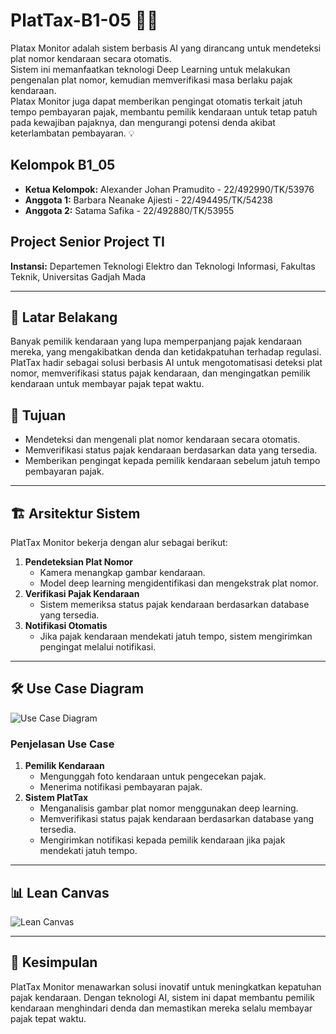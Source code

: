 # PlatTax-B1-05 🚗📸

Platax Monitor adalah sistem berbasis AI yang dirancang untuk mendeteksi plat nomor kendaraan secara otomatis.  
Sistem ini memanfaatkan teknologi Deep Learning untuk melakukan pengenalan plat nomor, kemudian memverifikasi masa berlaku pajak kendaraan.  
Platax Monitor juga dapat memberikan pengingat otomatis terkait jatuh tempo pembayaran pajak, membantu pemilik kendaraan untuk tetap patuh pada kewajiban pajaknya, dan mengurangi potensi denda akibat keterlambatan pembayaran. 💡

## Kelompok B1_05

- **Ketua Kelompok:** Alexander Johan Pramudito - 22/492990/TK/53976
- **Anggota 1:** Barbara Neanake Ajiesti - 22/494495/TK/54238
- **Anggota 2:** Satama Safika - 22/492880/TK/53955

## Project Senior Project TI

**Instansi:** Departemen Teknologi Elektro dan Teknologi Informasi, Fakultas Teknik, Universitas Gadjah Mada

---

## 📌 Latar Belakang

Banyak pemilik kendaraan yang lupa memperpanjang pajak kendaraan mereka, yang mengakibatkan denda dan ketidakpatuhan terhadap regulasi.  
PlatTax hadir sebagai solusi berbasis AI untuk mengotomatisasi deteksi plat nomor, memverifikasi status pajak kendaraan, dan mengingatkan pemilik kendaraan untuk membayar pajak tepat waktu.

## 🎯 Tujuan

- Mendeteksi dan mengenali plat nomor kendaraan secara otomatis.
- Memverifikasi status pajak kendaraan berdasarkan data yang tersedia.
- Memberikan pengingat kepada pemilik kendaraan sebelum jatuh tempo pembayaran pajak.

---

## 🏗️ Arsitektur Sistem

PlatTax Monitor bekerja dengan alur sebagai berikut:

1. **Pendeteksian Plat Nomor**
   - Kamera menangkap gambar kendaraan.
   - Model deep learning mengidentifikasi dan mengekstrak plat nomor.
2. **Verifikasi Pajak Kendaraan**
   - Sistem memeriksa status pajak kendaraan berdasarkan database yang tersedia.
3. **Notifikasi Otomatis**
   - Jika pajak kendaraan mendekati jatuh tempo, sistem mengirimkan pengingat melalui notifikasi.

---

## 🛠️ Use Case Diagram

![Use Case Diagram](https://github.com/SatamaSafika/ProductName-B1-05/blob/main/assets/Usecase_PlatTax.png?raw=true)

### Penjelasan Use Case

1. **Pemilik Kendaraan**
   - Mengunggah foto kendaraan untuk pengecekan pajak.
   - Menerima notifikasi pembayaran pajak.
2. **Sistem PlatTax**
   - Menganalisis gambar plat nomor menggunakan deep learning.
   - Memverifikasi status pajak kendaraan berdasarkan database yang tersedia.
   - Mengirimkan notifikasi kepada pemilik kendaraan jika pajak mendekati jatuh tempo.

---

## 📊 Lean Canvas

![Lean Canvas](https://github.com/SatamaSafika/ProductName-B1-05/blob/main/assets/LeanCanvas.png?raw=true)

---

## 🚀 Kesimpulan

PlatTax Monitor menawarkan solusi inovatif untuk meningkatkan kepatuhan pajak kendaraan. Dengan teknologi AI, sistem ini dapat membantu pemilik kendaraan menghindari denda dan memastikan mereka selalu membayar pajak tepat waktu.

